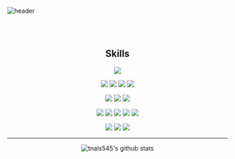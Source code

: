 ![header](https://capsule-render.vercel.app/api?type=waving&color=auto&height=400&text=Welcome!😊&desc=This%20is%20seongbae%20playground)

<br><br>

<div align=center>

## Skills
<img src="https://img.shields.io/badge/JAVA-1572B6?style=flat-square&logo=JAVA&logoColor=white"/> 

<img src="https://img.shields.io/badge/HTML-E34F26?style=flat-square&logo=HTML5&logoColor=white"/> <img src="https://img.shields.io/badge/CSS3-1572B6?style=flat-square&logo=CSS3&logoColor=white"/> <img src="https://img.shields.io/badge/JS-F7DF1E?style=flat-square&logo=JavaScript&logoColor=white"/> <img src="https://img.shields.io/badge/JQuery-0769AD?style=flat-square&logo=Jquery&logoColor=white"/> 

<img src="https://img.shields.io/badge/PostgreSQL-4169E1?style=flat-square&logo=PostgreSQL&logoColor=white"/> <img src="https://img.shields.io/badge/Mysql-4479A1?style=flat-square&logo=Mysql&logoColor=white"/> <img src="https://img.shields.io/badge/Oracle-F80000?style=flat-square&logo=Oracle&logoColor=white"/> 

<img src="https://img.shields.io/badge/Vue.js-4FC08D?style=flat-square&logo=Vue.js&logoColor=white"/> <img src="https://img.shields.io/badge/Axios-5A29E4?style=flat-square&logo=Axios&logoColor=white"/> <img src="https://img.shields.io/badge/AJAX-4169E1?style=flat-square&logo=AJAX&logoColor=white"/> <img src="https://img.shields.io/badge/Apache Tomcat-F8DC75?style=flat-square&logo=Apache Tomcat&logoColor=white"/> <img src="https://img.shields.io/badge/JPA-1572B6?style=flat-square&logo=JPA&logoColor=white"/> 

<img src="https://img.shields.io/badge/Spring Boot-6DB33F?style=flat-square&logo=Spring Boot&logoColor=white"/> <img src="https://img.shields.io/badge/Spring Security-6DB33F?style=flat-square&logo=Spring Securit&logoColor=white"/> <img src="https://img.shields.io/badge/Eclipse IDE-2C2255?style=flat-square&logo=Eclipse IDE&logoColor=white"/> 

</div>

- - -

<div align=center>

![tnals545's github stats](https://github-readme-stats.vercel.app/api?username=wltjdqo55&show_icons=true&theme=tokyonight)

</div>
